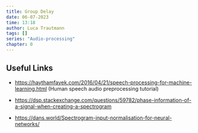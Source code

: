 ```yaml
---
title: Group Delay
date: 06-07-2023
time: 13:18
author: Luca Trautmann
tags: []
series: "Audio-processing"
chapter: 0
---
```


## Useful Links
- https://haythamfayek.com/2016/04/21/speech-processing-for-machine-learning.html (Human speech audio preprocessing tutorial)

- https://dsp.stackexchange.com/questions/59782/phase-information-of-a-signal-when-creating-a-spectrogram
- https://dans.world/Spectrogram-input-normalisation-for-neural-networks/